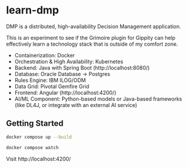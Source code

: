# learn-dmp

DMP is a distributed, high-availability Decision Management application.

This is an experiment to see if the Grimoire plugin for Gippity can help effectively learn a technology stack that is outside of my comfort zone.

- Containerization: Docker
- Orchestration & High Availability: Kubernetes
- Backend: Java with Spring Boot (http://localhost:8080/)
- Database: Oracle Database -> Postgres
- Rules Engine: IBM ILOG/ODM
- Data Grid: Pivotal Gemfire Grid
- Frontend: Angular (http://localhost:4200/)
- AI/ML Component: Python-based models or Java-based frameworks (like DL4J, or integrate with an external AI service)

## Getting Started

```sh
docker compose up --build

docker compose watch
```

Visit http://localhost:4200/